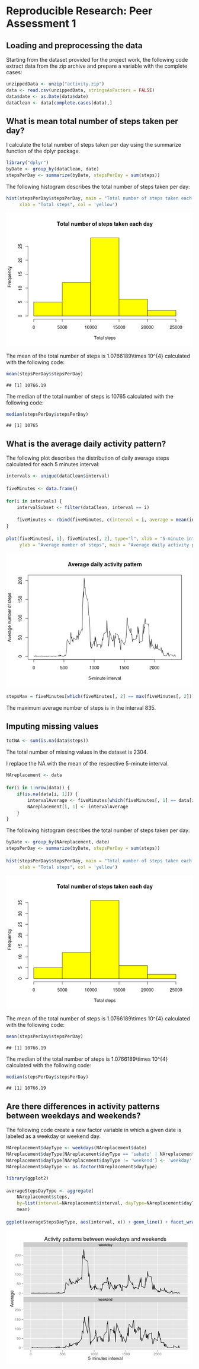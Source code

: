 # Reproducible Research: Peer Assessment 1


## Loading and preprocessing the data
Starting from the dataset provided for the project work, the following code extract 
data from the zip archive and prepare a variable with the complete cases:

```r
unzippedData <- unzip("activity.zip")
data <- read.csv(unzippedData, stringsAsFactors = FALSE)
data$date <- as.Date(data$date)
dataClean <- data[complete.cases(data),]
```


## What is mean total number of steps taken per day?
I calculate the total number of steps taken per day using the summarize function of the dplyr package.

```r
library("dplyr")
byDate <- group_by(dataClean, date)
stepsPerDay <- summarize(byDate, stepsPerDay = sum(steps))
```

The following histogram describes the total number of steps taken per day:

```r
hist(stepsPerDay$stepsPerDay, main = "Total number of steps taken each day",
     xlab = "Total steps", col = 'yellow')
```

![](PA1_template_files/figure-html/unnamed-chunk-3-1.png) 

The mean of the total number of steps is 1.0766189\times 10^{4} calculated 
with the following code:

```r
mean(stepsPerDay$stepsPerDay)
```

```
## [1] 10766.19
```

The median of the total number of steps is 10765 calculated 
with the following code:

```r
median(stepsPerDay$stepsPerDay)
```

```
## [1] 10765
```


## What is the average daily activity pattern?
The following plot describes the distribution of daily average steps calculated 
for each 5 minutes interval:

```r
intervals <- unique(dataClean$interval)

fiveMinutes <- data.frame()

for(i in intervals) {
    intervalSubset <- filter(dataClean, interval == i)
    
    fiveMinutes <- rbind(fiveMinutes, c(interval = i, average = mean(intervalSubset$steps)))
}

plot(fiveMinutes[, 1], fiveMinutes[, 2], type="l", xlab = "5-minute interval", 
     ylab = "Average number of steps", main = "Average daily activity pattern")
```

![](PA1_template_files/figure-html/unnamed-chunk-6-1.png) 

```r
stepsMax = fiveMinutes[which(fiveMinutes[, 2] == max(fiveMinutes[, 2])), 1]
```

The maximum average number of steps is in the interval 835.


## Imputing missing values

```r
totNA <- sum(is.na(data$steps))
```
The total number of missing values in the dataset is 2304.

I replace the NA with the mean of the respective 5-minute interval.

```r
NAreplacement <- data

for(i in 1:nrow(data)) {
    if(is.na(data[i, 1])) {        
        intervalAverage <- fiveMinutes[which(fiveMinutes[, 1] == data[i, 3]), 2]        
        NAreplacement[i, 1] <- intervalAverage
    }
}
```

The following histogram describes the total number of steps taken per day:

```r
byDate <- group_by(NAreplacement, date)
stepsPerDay <- summarize(byDate, stepsPerDay = sum(steps))

hist(stepsPerDay$stepsPerDay, main = "Total number of steps taken each day",
     xlab = "Total steps", col = 'yellow')
```

![](PA1_template_files/figure-html/unnamed-chunk-9-1.png) 

The mean of the total number of steps is 1.0766189\times 10^{4} calculated 
with the following code:

```r
mean(stepsPerDay$stepsPerDay)
```

```
## [1] 10766.19
```

The median of the total number of steps is 1.0766189\times 10^{4} calculated with the following code:

```r
median(stepsPerDay$stepsPerDay)
```

```
## [1] 10766.19
```

## Are there differences in activity patterns between weekdays and weekends?
The following code create a new factor variable in which a given date is labeled as a weekday or weekend day.

```r
NAreplacement$dayType <- weekdays(NAreplacement$date)
NAreplacement$dayType[NAreplacement$dayType == 'sabato' | NAreplacement$dayType == 'domenica'] <- 'weekend'
NAreplacement$dayType[NAreplacement$dayType != 'weekend'] <- 'weekday'
NAreplacement$dayType <- as.factor(NAreplacement$dayType)
```


```r
library(ggplot2)

averageStepsDayType <- aggregate(
    NAreplacement$steps, 
    by=list(interval=NAreplacement$interval, dayType=NAreplacement$dayType), 
    mean)

ggplot(averageStepsDayType, aes(interval, x)) + geom_line() + facet_wrap(~ dayType, ncol = 1, nrow = 2) + xlab("5 minutes interval") + ylab("Average") + ggtitle("Activity patterns between weekdays and weekends")
```

![](PA1_template_files/figure-html/unnamed-chunk-13-1.png) 
